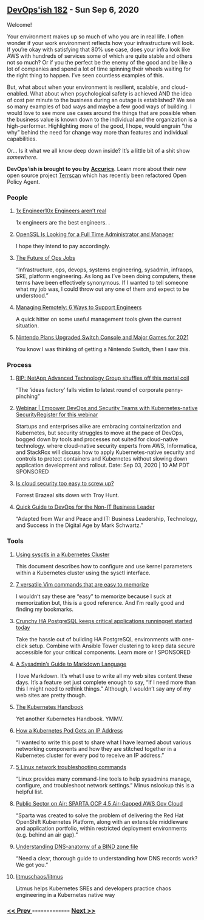 ## [DevOps'ish 182](https://devopsish.com/182) - Sun Sep 6, 2020

Welcome!

Your environment makes up so much of who you are in real life. I often wonder if your work environment reflects how your infrastructure will look. If you’re okay with satisfying that 80% use case, does your infra look like AWS with hundreds of services some of which are quite stable and others not so much? Or if you the perfect be the enemy of the good and be like a lot of companies and spend a lot of time spinning their wheels waiting for the right thing to happen. I’ve seen countless examples of this.

But, what about when your environment is resilient, scalable, and cloud-enabled. What about when psychological safety is achieved AND the idea of cost per minute to the business during an outage is established? We see so many examples of bad ways and maybe a few good ways of building. I would love to see more use cases around the things that are possible when the business value is known down to the individual and the organization is a high-performer. Highlighting more of the good, I hope, would engrain “the why” behind the need for change way more than features and individual capabilities.

Or… Is it what we all know deep down inside? It’s a little bit of a shit show <em>somewhere</em>.

<strong>DevOps’ish is brought to you by</strong> <a href="https://www.accurics.com/?utm_source=newsletter&amp;utm_medium=email&amp;utm_campaign=devopsish_182"><strong>Accurics</strong></a>. Learn more about their new open source project <a href="https://www.accurics.com/blog/products/terrascan-opa-policy-as-code/?utm_source=newsletter&amp;utm_medium=email&amp;utm_campaign=devopsish_182">Terrscan</a> which has recently been refactored Open Policy Agent.

### People

1. [1x Engineer10x Engineers aren’t real](https://1x.engineer/)

    1x engineers are the best engineers. .
1. [OpenSSL Is Looking for a Full Time Administrator and Manager](https://www.openssl.org/blog/blog/2020/09/05/OpenSSL.ProjectAdminRole/)

    I hope they intend to pay accordingly.
1. [The Future of Ops Jobs](https://acloudguru.com/blog/engineering/the-future-of-ops-jobs)

    “Infrastructure, ops, devops, systems engineering, sysadmin, infraops, SRE, platform engineering. As long as I’ve been doing computers, these terms have been effectively synonymous. If I wanted to tell someone what my job was, I could throw out any one of them and expect to be understood.”
1. [Managing Remotely: 6 Ways to Support Engineers](https://devops.com/managing-remotely-6-ways-to-support-engineers/)

    A quick hitter on some useful management tools given the current situation.
1. [Nintendo Plans Upgraded Switch Console and Major Games for 2021](https://www.bloomberg.com/news/articles/2020-08-25/nintendo-plans-upgraded-switch-console-and-major-games-for-2021)

    You know I was thinking of getting a Nintendo Switch, then I saw this.
### Process

1. [RIP: NetApp Advanced Technology Group shuffles off this mortal coil](https://www.theregister.com/2020/08/28/rip_netapp_advanced_technology_group/)

    “The ‘ideas factory’ falls victim to latest round of corporate penny-pinching”
1. [Webinar | Empower DevOps and Security Teams with Kubernetes-native SecurityRegister for this webinar](https://pages.awscloud.com/GLOBAL-partner-OE-containers-stackrox-sept-2020-reg-event.html?ContainersStackRoxSeptember2020&sc_publisher=StackRox&sc_country=USA&sc_geo=NAMER&sc_category=mult&sc_outcome=acq&trk=Partner_DevOpsIsh)

    Startups and enterprises alike are embracing containerization and Kubernetes, but security struggles to move at the pace of DevOps, bogged down by tools and processes not suited for cloud-native technology.  where cloud-native security experts from AWS, Informatica, and StackRox will discuss how to apply Kubernetes-native security and controls to protect containers and Kubernetes without slowing down application development and rollout. Date: Sep 03, 2020 | 10 AM PDT SPONSORED
1. [Is cloud security too easy to screw up?](https://acloudguru.com/blog/engineering/is-cloud-security-too-easy-to-screw-up)

    Forrest Brazeal sits down with Troy Hunt.
1. [Quick Guide to DevOps for the Non-IT Business Leader](https://itrevolution.com/quick-guide-to-devops-for-the-non-it-business-leader/)

    “Adapted from War and Peace and IT: Business Leadership, Technology, and Success in the Digital Age by Mark Schwartz.”
### Tools

1. [Using sysctls in a Kubernetes Cluster](https://kubernetes.io/docs/tasks/administer-cluster/sysctl-cluster/)

    This document describes how to configure and use kernel parameters within a Kubernetes cluster using the sysctl interface.
1. [7 versatile Vim commands that are easy to memorize](https://initialcommit.com/blog/7-versatile-vim-commands)

    I wouldn’t say these are “easy” to memorize because I suck at memorization but, this is a good reference. And I’m really good and finding my bookmarks.
1. [Crunchy HA PostgreSQL keeps critical applications runningget started today](https://www.crunchydata.com/products/crunchy-high-availability-postgresql/?utm_source=DevOpsish&utm_medium=Week3&utm_campaign=CrunchyHA)

    Take the hassle out of building HA PostgreSQL environments with one-click setup. Combine with Ansible Tower clustering to keep data secure accessible for your critical components. Learn more or ! SPONSORED
1. [A Sysadmin’s Guide to Markdown Language](https://adamtheautomator.com/a-sysadmins-guide-to-markdown-language/)

    I love Markdown. It’s what I use to write all my web sites content these days. It’s a feature set just complete enough to say, “If I need more than this I might need to rethink things.” Although, I wouldn’t say any of my web sites are pretty though.
1. [The Kubernetes Handbook](https://www.freecodecamp.org/news/the-kubernetes-handbook/)

    Yet another Kubernetes Handbook. YMMV.
1. [How a Kubernetes Pod Gets an IP Address](https://ronaknathani.com/blog/2020/08/how-a-kubernetes-pod-gets-an-ip-address/)

    “I wanted to write this post to share what I have learned about various networking components and how they are stitched together in a Kubernetes cluster for every pod to receive an IP address.”
1. [5 Linux network troubleshooting commands](https://www.redhat.com/sysadmin/five-network-commands)

    “Linux provides many command-line tools to help sysadmins manage, configure, and troubleshoot network settings.” Minus nslookup this is a helpful list.
1. [Public Sector on Air: SPARTA OCP 4.5 Air-Gapped AWS Gov Cloud](https://www.twitch.tv/videos/727360211?filter=archives&sort=time)

    “Sparta was created to solve the problem of delivering the Red Hat OpenShift Kubernetes Platform, along with an extensible middleware and application portfolio, within restricted deployment environments (e.g. behind an air gap).”
1. [Understanding DNS-anatomy of a BIND zone file](https://arstechnica.com/gadgets/2020/08/understanding-dns-anatomy-of-a-bind-zone-file/)

    “Need a clear, thorough guide to understanding how DNS records work? We got you.”
1. [litmuschaos/litmus](https://github.com/litmuschaos/litmus)

    Litmus helps Kubernetes SREs and developers practice chaos engineering in a Kubernetes native way

### [ << Prev ](devopsweekly-181.md) ------------- [ Next >> ](devopsweekly-183.md)